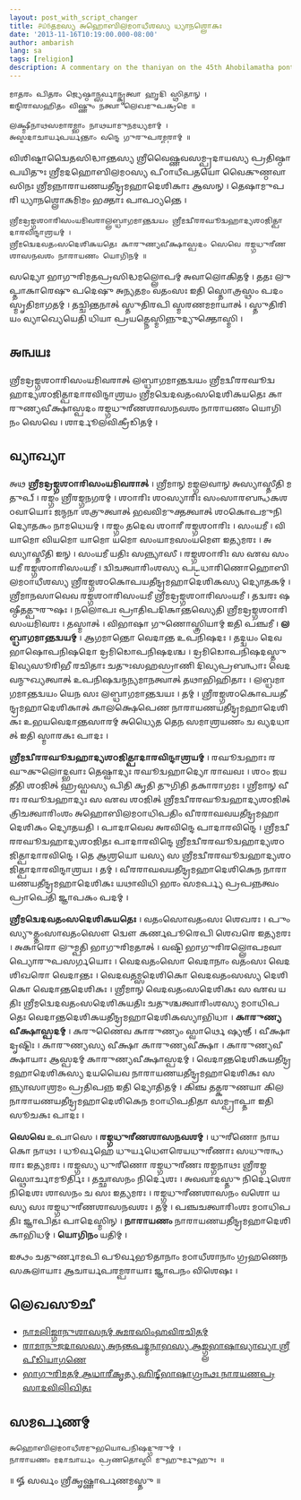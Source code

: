 ```yaml
---
layout: post_with_script_changer
title: ௪௰௫𑌤𑌮𑌸𑍍𑌯 𑌅𑌹𑍋𑌬𑌿𑌲𑌮𑌠𑌾𑌧𑍀𑌶𑌸𑍍𑌯 𑌧𑍍𑌯𑌾𑌨𑌶𑍍𑌲𑍋𑌕𑌃
date: '2013-11-16T10:19:00.000-08:00'
author: ambarish
lang: sa
tags: [religion]
description: A commentary on the thaniyan on the 45th Ahobilamatha pontiff.
---
```


    𑌮𑌾𑌤𑌰𑌂 𑌪𑌿𑌤𑌰𑌂 𑌜𑍍𑌯𑍇𑌷𑍍𑌠𑌾𑌨𑍍𑌸𑌰𑍍𑌵𑌾𑌨𑍍𑌕𑍃𑌤𑍍𑌵𑌾 𑌹𑍃𑌦𑌿 𑌸𑍍𑌥𑌿𑌤𑌾𑌨𑍍 ।
    𑌇𑌨𑍍𑌦𑌿𑌰𑌾𑌸𑌹𑌿𑌤𑌂 𑌵𑌿𑌷𑍍𑌣𑍁𑌂 𑌨𑌤𑍍𑌵𑌾 𑌲𑍇𑌖𑌮𑍁𑌪𑌕𑍍𑌰𑌮𑍇 ॥

    𑌲𑌕𑍍𑌷𑍍𑌮𑍀𑌨𑌾𑌥𑌸𑌮𑌾𑌰𑌮𑍍𑌭𑌾𑌂 𑌨𑌾𑌥𑌯𑌾𑌮𑍁𑌨𑌮𑌧𑍍𑌯𑌮𑌾𑌮𑍍 ।
    𑌅𑌸𑍍𑌮𑌦𑌾𑌚𑌾𑌰𑍍𑌯𑌪𑌰𑍍𑌯𑌨𑍍𑌤𑌾𑌂 𑌵𑌨𑍍𑌦𑍇 𑌗𑍁𑌰𑍁𑌪𑌰𑌮𑍍𑌪𑌰𑌾𑌮𑍍 ॥

𑌵𑌿𑌶𑌿𑌷𑍍𑌟𑌾𑌦𑍍𑌵𑍈𑌤𑌸𑌿𑌦𑍍𑌧𑌾𑌨𑍍𑌤𑌸𑍍𑌯 𑌶𑍍𑌰𑍀𑌵𑍈𑌷𑍍𑌣𑌵𑌸𑌮𑍍𑌪𑍍𑌰𑌦𑌾𑌯𑌸𑍍𑌯 𑌪𑍍𑌰𑌤𑌿𑌷𑍍𑌠𑌾𑌪𑌯𑌿𑌤𑍁𑌃 𑌶𑍍𑌰𑍀𑌮𑌦𑌹𑍋𑌬𑌿𑌲𑌮𑌠𑌸𑍍𑌯 𑌪𑍀𑌠𑌾𑌧𑍀𑌪𑌤𑌯𑍋 𑌵𑍈𑌕𑍁𑌣𑍍𑌠𑌵𑌾𑌸𑌿𑌨𑌃 𑌶𑍍𑌰𑍀𑌮𑌨𑍍𑌨𑌾𑌰𑌾𑌯𑌣𑌯𑌤𑍀𑌨𑍍𑌦𑍍𑌰𑌮𑌹𑌾𑌦𑍇𑌶𑌿𑌕𑌾𑌃 𑌆𑌸𑌨𑍍 । 𑌤𑍇𑌷𑌾𑌮𑍁𑌪𑌰𑌿 𑌧𑍍𑌯𑌾𑌨𑌶𑍍𑌲𑍋𑌕𑌮𑌿𑌮𑌂 𑌭𑌕𑍍𑌤𑌾𑌃 𑌪𑌾𑌪𑌠𑍍𑌯𑌨𑍍𑌤𑍇 ।

    𑌶𑍍𑌰𑍀𑌮𑌦𑍍𑌰𑌙𑍍𑌗𑌶𑌠𑌾𑌰𑌿𑌸𑌂𑌯𑌮𑌿𑌵𑌰𑌾𑌲𑍍𑌲𑌬𑍍𑌧𑌾𑌗𑌮𑌾𑌨𑍍𑌤𑌦𑍍𑌵𑌯𑌂 𑌶𑍍𑌰𑍀𑌮𑌦𑍍𑌵𑍀𑌰𑌰𑌘𑍂𑌦𑍍𑌵𑌹𑌾𑌦𑍍𑌯𑌶𑌠𑌜𑌿𑌤𑍍𑌪𑌾𑌦𑌾𑌰𑌵𑌿𑌨𑍍𑌦𑌾𑌶𑍍𑌰𑌯𑌮𑍍 ।
    𑌶𑍍𑌰𑍀𑌮𑌦𑍍𑌵𑍇𑌦𑌵𑌤𑌂𑌸𑌦𑍇𑌶𑌿𑌕𑌯𑌤𑍇𑌃 𑌕𑌾𑌰𑍁𑌣𑍍𑌯𑌵𑍀𑌕𑍍𑌷𑌾𑌸𑍍𑌪𑌦𑌂 𑌸𑍇𑌵𑍇 𑌰𑌙𑍍𑌗𑌧𑍁𑌰𑍀𑌣𑌶𑌾𑌸𑌨𑌵𑌶𑌂 𑌨𑌾𑌰𑌾𑌯𑌣𑌂 𑌯𑍋𑌗𑌿𑌨𑌮𑍍 ॥

𑌸𑌦𑍍𑌯𑍋 𑌭𑌾𑌗𑍁𑌰𑌿𑌮𑌤𑌪𑍍𑌰𑌸𑌿𑌦𑍍𑌧𑌮𑌲𑍍𑌲𑍋𑌪𑌮𑍍 𑌅𑌵𑌾𑌲𑍋𑌕𑌿𑌤𑌮𑍍 । 𑌤𑌤𑌃 𑌲𑍁𑌪𑍍𑌤𑌾𑌕𑌾𑌰𑍇𑌷𑍁 𑌪𑌦𑍇𑌷𑍁 𑌅𑌨𑍍𑌯𑌤𑌮𑌂 𑌵𑌤𑌂𑌸𑌃 𑌇𑌤𑌿 𑌸𑍍𑌤𑍋𑌤𑍍𑌰𑌸𑍍𑌥𑌂 𑌪𑌦𑌂 𑌸𑍍𑌮𑍃𑌤𑌿𑌮𑌾𑌗𑌤𑌮𑍍 । 𑌤𑌚𑍍𑌚𑌿𑌨𑍍𑌤𑌨𑌾𑌤𑍍 𑌸𑍍𑌤𑍁𑌤𑌿𑌰𑌪𑌿 𑌸𑍍𑌮𑌰𑌣𑌮𑌮𑌾𑌯𑌾𑌤𑍍 । 𑌸𑍍𑌤𑍁𑌤𑌿𑌰𑌿𑌯𑌂 𑌵𑍍𑌯𑌾𑌖𑍍𑌯𑍇𑌯𑍇𑌤𑌿 𑌧𑌿𑌯𑌾 𑌪𑍍𑌰𑌯𑌤𑍍𑌨𑍇𑌸𑍍𑌮𑌿𑌨𑍍𑌨𑍁𑌦𑍍𑌯𑍁𑌕𑍍𑌤𑍋𑌸𑍍𑌮𑌿 ।

## 𑌅𑌨𑍍𑌵𑌯𑌃

𑌶𑍍𑌰𑍀𑌮𑌦𑍍𑌰𑌙𑍍𑌗𑌶𑌠𑌾𑌰𑌿𑌸𑌂𑌯𑌮𑌿𑌵𑌰𑌾𑌤𑍍 𑌲𑌬𑍍𑌧𑌾𑌗𑌮𑌾𑌨𑍍𑌤𑌦𑍍𑌵𑌯𑌂 𑌶𑍍𑌰𑍀𑌮𑌦𑍍𑌵𑍀𑌰𑌰𑌘𑍂𑌦𑍍𑌵𑌹𑌾𑌦𑍍𑌯𑌶𑌠𑌜𑌿𑌤𑍍𑌪𑌾𑌦𑌾𑌰𑌵𑌿𑌨𑍍𑌦𑌾𑌶𑍍𑌰𑌯𑌂 𑌶𑍍𑌰𑍀𑌮𑌦𑍍𑌵𑍇𑌦𑌵𑌤𑌂𑌸𑌦𑍇𑌶𑌿𑌕𑌯𑌤𑍇𑌃 𑌕𑌾𑌰𑍁𑌣𑍍𑌯𑌵𑍀𑌕𑍍𑌷𑌾𑌸𑍍𑌪𑌦𑌂 𑌰𑌙𑍍𑌗𑌧𑍁𑌰𑍀𑌣𑌶𑌾𑌸𑌨𑌵𑌶𑌂 𑌨𑌾𑌰𑌾𑌯𑌣𑌂 𑌯𑍋𑌗𑌿𑌨𑌂 𑌸𑍇𑌵𑍇 । 𑌶𑌾𑌰𑍍𑌦𑍂𑌲𑌵𑌿𑌕𑍍𑌰𑍀𑌡𑌿𑌤𑌮𑍍 ।

## 𑌵𑍍𑌯𑌾𑌖𑍍𑌯𑌾

𑌅𑌥 **𑌶𑍍𑌰𑍀𑌮𑌦𑍍𑌰𑌙𑍍𑌗𑌶𑌠𑌾𑌰𑌿𑌸𑌂𑌯𑌮𑌿𑌵𑌰𑌾𑌤𑍍** । 𑌶𑍍𑌰𑍀𑌮𑌾𑌨𑍍 𑌮𑌙𑍍𑌗𑌲𑌵𑌾𑌨𑍍 𑌅𑌸𑍍𑌯𑌾𑌸𑍍𑌤𑍀𑌤𑌿 𑌮𑌤𑍁𑌪𑍍 । 𑌰𑌙𑍍𑌗𑌂 𑌶𑍍𑌰𑍀𑌰𑌙𑍍𑌗𑌨𑌗𑌰𑌮𑍍 । 𑌶𑌠𑌾𑌰𑌿𑌃 𑌶𑌠𑌸𑍍𑌯𑌾𑌰𑌿𑌃 𑌸𑌂𑌸𑌾𑌰𑌬𑌨𑍍𑌧𑌕𑌶𑌠𑌵𑌾𑌯𑍋𑌃 𑌜𑌨𑍍𑌮𑌨𑌾 𑌶𑌤𑍍𑌰𑍁𑌤𑍍𑌵𑌾𑌤𑍍 𑌭𑌵𑌵𑌿𑌮𑍁𑌕𑍍𑌤𑌤𑍍𑌵𑌾𑌤𑍍 𑌶𑌠𑌕𑍋𑌪𑌮𑍁𑌨𑌿𑌦𑍍𑌯𑍋𑌤𑌕𑌂 𑌨𑌾𑌮𑌧𑍇𑌯𑌮𑍍 । 𑌰𑌙𑍍𑌗𑌂 𑌤𑌦𑍇𑌵 𑌶𑌠𑌾𑌰𑍀 𑌰𑌙𑍍𑌗𑌶𑌠𑌾𑌰𑌿𑌃 । 𑌸𑌂𑌯𑌮𑍀 । 𑌵𑌿𑌯𑌾𑌮𑍋 𑌵𑌿𑌯𑌮𑍋 𑌯𑌾𑌮𑍋 𑌯𑌮𑍋 𑌸𑌂𑌯𑌾𑌮𑌸𑌂𑌯𑌮𑍌 𑌇𑌤𑍍𑌯𑌮𑌰𑌃 । 𑌅𑌸𑍍𑌯𑌾𑌸𑍍𑌤𑍀𑌤𑌿 𑌇𑌨𑍍 । 𑌸𑌂𑌯𑌮𑍀 𑌯𑌤𑌿𑌃 𑌸𑌨𑍍𑌨𑍍𑌯𑌾𑌸𑍀 । 𑌰𑌙𑍍𑌗𑌶𑌠𑌾𑌰𑌿𑌃 𑌸 𑌏𑌵 𑌸𑌂𑌯𑌮𑍀 𑌰𑌙𑍍𑌗𑌶𑌠𑌾𑌰𑌿𑌸𑌂𑌯𑌮𑍀 । 𑌦𑍍𑌵𑌿𑌚𑌤𑍍𑌵𑌾𑌰𑌿𑌂𑌶𑌸𑍍𑌯 𑌪𑌟𑍍𑌟𑌧𑌾𑌰𑌿𑌣𑍋𑌹𑍋𑌬𑌿𑌲𑌮𑌠𑌾𑌧𑍀𑌶𑌸𑍍𑌯 𑌶𑍍𑌰𑍀𑌰𑌙𑍍𑌗𑌶𑌠𑌕𑍋𑌪𑌯𑌤𑍀𑌨𑍍𑌦𑍍𑌰𑌮𑌹𑌾𑌦𑍇𑌶𑌿𑌕𑌸𑍍𑌯 𑌦𑍍𑌯𑍋𑌤𑌕𑌮𑍍 । 𑌶𑍍𑌰𑍀𑌮𑌾𑌨𑌸𑌾𑌵𑍇𑌵 𑌰𑌙𑍍𑌗𑌶𑌠𑌾𑌰𑌿𑌸𑌂𑌯𑌮𑍀 𑌶𑍍𑌰𑍀𑌮𑌦𑍍𑌰𑌙𑍍𑌗𑌶𑌠𑌾𑌰𑌿𑌸𑌂𑌯𑌮𑍀 । 𑌤𑌦𑍍𑌵𑌰𑌃 𑌷𑌷𑍍𑌠𑍀𑌤𑌤𑍍𑌪𑍁𑌰𑍁𑌷𑌃 । 𑌨𑌲𑍋𑌪𑌃 𑌪𑍍𑌰𑌾𑌤𑌿𑌪𑌦𑌿𑌕𑌾𑌨𑍍𑌤𑌸𑍍𑌯𑍇𑌤𑌿 𑌶𑍍𑌰𑍀𑌮𑌦𑍍𑌰𑌙𑍍𑌗𑌶𑌠𑌾𑌰𑌿𑌸𑌂𑌯𑌮𑌿𑌵𑌰𑌃 । 𑌤𑌸𑍍𑌮𑌾𑌤𑍍 । 𑌵𑌿𑌭𑌾𑌷𑌾 𑌗𑍁𑌣𑍋𑌸𑍍𑌤𑍍𑌰𑌿𑌯𑌾𑌮𑍍 𑌇𑌤𑌿 𑌪𑌞𑍍𑌚𑌮𑍀 । **𑌲𑌬𑍍𑌧𑌾𑌗𑌮𑌾𑌨𑍍𑌤𑌦𑍍𑌵𑌯𑌮𑍍** । 𑌆𑌗𑌮𑌾𑌨𑍍𑌤𑍋 𑌵𑍇𑌦𑌾𑌨𑍍𑌤 𑌉𑌪𑌨𑌿𑌷𑌦𑌃 । 𑌤𑌦𑍍𑌦𑍍𑌵𑌯𑌂 𑌦𑍇𑌵𑌭𑌾𑌷𑍋𑌪𑌨𑌿𑌷𑌦𑍋 𑌦𑍍𑌰𑌮𑌿𑌡𑍋𑌪𑌨𑌿𑌷𑌦𑌶𑍍𑌚 । 𑌦𑍍𑌰𑌮𑌿𑌡𑍋𑌪𑌨𑌿𑌷𑌦𑌸𑍍𑌤𑍁 𑌦𑌿𑌵𑍍𑌯𑌸𑍂𑌰𑌿𑌭𑍀 𑌰𑌚𑌿𑌤𑌾𑌃 𑌚𑌤𑍁𑌃𑌸𑌹𑌸𑍍𑌰𑌾𑌣𑌿 𑌦𑌿𑌵𑍍𑌯𑌪𑍍𑌰𑌬𑌨𑍍𑌧𑌾𑌃 𑌵𑍇𑌦𑌵𑌨𑍍𑌮𑍁𑌖𑍍𑌯𑌤𑍍𑌵𑌾𑌤𑍍 𑌉𑌪𑌨𑌿𑌷𑌦𑍍𑌵𑌨𑍍𑌮𑌨𑍍𑌯𑌮𑌾𑌨𑌤𑍍𑌵𑌾𑌤𑍍 𑌤𑌥𑌾𑌭𑌿𑌹𑌿𑌤𑌾𑌃 । 𑌲𑌬𑍍𑌧𑌮𑌾𑌗𑌮𑌾𑌨𑍍𑌤𑌦𑍍𑌵𑌯𑌂 𑌯𑍇𑌨 𑌸𑌃 𑌲𑌬𑍍𑌧𑌾𑌗𑌮𑌾𑌨𑍍𑌤𑌦𑍍𑌵𑌯𑌃 । 𑌤𑌮𑍍 । 𑌶𑍍𑌰𑍀𑌰𑌙𑍍𑌗𑌶𑌠𑌕𑍋𑌪𑌯𑌤𑍀𑌨𑍍𑌦𑍍𑌰𑌮𑌹𑌾𑌦𑍇𑌶𑌿𑌕𑌾𑌤𑍍 𑌕𑌾𑌲𑌕𑍍𑌷𑍇𑌪𑍇𑌣 𑌨𑌾𑌰𑌾𑌯𑌣𑌯𑌤𑍀𑌨𑍍𑌦𑍍𑌰𑌮𑌹𑌾𑌦𑍇𑌶𑌿𑌕𑌃 𑌉𑌭𑌯𑌵𑍇𑌦𑌾𑌨𑍍𑌤𑌸𑌾𑌰𑌮𑍍 𑌅𑌧𑍍𑌯𑍈𑌤 𑌤𑍇𑌨 𑌸𑌮𑌾𑌶𑍍𑌰𑌯𑌣𑌂 𑌚 𑌵𑍍𑌯𑌦𑌧𑌾𑌤𑍍 𑌇𑌤𑌿 𑌸𑍍𑌮𑌾𑌰𑌕𑌃 𑌪𑌾𑌦𑌃 ।

**𑌶𑍍𑌰𑍀𑌮𑌦𑍍𑌵𑍀𑌰𑌰𑌘𑍂𑌦𑍍𑌵𑌹𑌾𑌦𑍍𑌯𑌶𑌠𑌜𑌿𑌤𑍍𑌪𑌾𑌦𑌾𑌰𑌵𑌿𑌨𑍍𑌦𑌾𑌶𑍍𑌰𑌯𑌮𑍍** । 𑌰𑌘𑍂𑌦𑍍𑌵𑌹𑌾𑌃 𑌰𑌘𑍁𑌕𑍁𑌲𑍋𑌦𑍍𑌭𑌵𑌾𑌃 𑌤𑍇𑌷𑍍𑌵𑌾𑌦𑍍𑌯𑌃 𑌰𑌘𑍂𑌦𑍍𑌵𑌹𑌾𑌦𑍍𑌯𑍋 𑌰𑌾𑌘𑌵𑌃 । 𑌶𑌠𑌂 𑌜𑌯𑌤𑍀𑌤𑌿 𑌶𑌠𑌜𑌿𑌤𑍍 𑌹𑍍𑌰𑌸𑍍𑌵𑌸𑍍𑌯 𑌪𑌿𑌤𑌿 𑌕𑍃𑌤𑌿 𑌤𑍁𑌗𑌿𑌤𑌿 𑌤𑌕𑌾𑌰𑌾𑌗𑌮𑌃 । 𑌶𑍍𑌰𑍀𑌮𑌾𑌨𑍍 𑌵𑍀𑌰𑌃 𑌰𑌘𑍂𑌦𑍍𑌵𑌹𑌾𑌦𑍍𑌯𑌃 𑌸 𑌏𑌵 𑌶𑌠𑌜𑌿𑌤𑍍 𑌶𑍍𑌰𑍀𑌮𑌦𑍍𑌵𑍀𑌰𑌰𑌘𑍂𑌦𑍍𑌵𑌹𑌾𑌦𑍍𑌯𑌶𑌠𑌜𑌿𑌤𑍍 𑌤𑍍𑌰𑌿𑌚𑌤𑍍𑌵𑌾𑌰𑌿𑌂𑌶𑌂 𑌅𑌹𑍋𑌬𑌿𑌲𑌮𑌠𑌾𑌧𑌿𑌪𑌤𑌿𑌂 𑌵𑍀𑌰𑌰𑌾𑌘𑌵𑌯𑌤𑍀𑌨𑍍𑌦𑍍𑌰𑌮𑌹𑌾𑌦𑍇𑌶𑌿𑌕𑌂 𑌦𑍍𑌯𑍋𑌤𑌯𑌤𑌿 । 𑌪𑌾𑌦𑌾𑌵𑍇𑌵 𑌅𑌰𑌵𑌿𑌨𑍍𑌦𑍇 𑌪𑌾𑌦𑌾𑌰𑌵𑌿𑌨𑍍𑌦𑍇 । 𑌶𑍍𑌰𑍀𑌮𑌦𑍍𑌵𑍀𑌰𑌰𑌘𑍂𑌦𑍍𑌵𑌹𑌾𑌦𑍍𑌯𑌶𑌠𑌜𑌿𑌤𑌃 𑌪𑌾𑌦𑌾𑌰𑌵𑌿𑌨𑍍𑌦𑍇 𑌶𑍍𑌰𑍀𑌮𑌦𑍍𑌵𑍀𑌰𑌰𑌘𑍂𑌦𑍍𑌵𑌹𑌾𑌦𑍍𑌯𑌶𑌠𑌜𑌿𑌤𑍍𑌪𑌾𑌦𑌾𑌰𑌵𑌿𑌨𑍍𑌦𑍇 । 𑌤𑍇 𑌆𑌶𑍍𑌰𑌯𑍋 𑌯𑌸𑍍𑌯 𑌸 𑌶𑍍𑌰𑍀𑌮𑌦𑍍𑌵𑍀𑌰𑌰𑌘𑍂𑌦𑍍𑌵𑌹𑌾𑌦𑍍𑌯𑌶𑌠𑌜𑌿𑌤𑍍𑌪𑌾𑌦𑌾𑌰𑌵𑌿𑌨𑍍𑌦𑌾𑌶𑍍𑌰𑌯𑌃 । 𑌤𑌮𑍍 । 𑌵𑍀𑌰𑌰𑌾𑌘𑌵𑌯𑌤𑍀𑌨𑍍𑌦𑍍𑌰𑌮𑌹𑌾𑌦𑍇𑌶𑌿𑌕𑍇𑌨 𑌨𑌾𑌰𑌾𑌯𑌣𑌯𑌤𑍀𑌨𑍍𑌦𑍍𑌰𑌮𑌹𑌾𑌦𑍇𑌶𑌿𑌕𑌃 𑌯𑌥𑌾𑌵𑌿𑌧𑌿 𑌭𑌰𑌂 𑌸𑌮𑌰𑍍𑌪𑍍𑌯 𑌪𑍍𑌰𑌪𑌨𑍍𑌨𑌤𑍍𑌵𑌂 𑌪𑍍𑌰𑌾𑌪𑍇𑌤𑌿 𑌜𑍍𑌞𑌾𑌪𑌕𑌂 𑌪𑌦𑌮𑍍 ।

**𑌶𑍍𑌰𑍀𑌮𑌦𑍍𑌵𑍇𑌦𑌵𑌤𑌂𑌸𑌦𑍇𑌶𑌿𑌕𑌯𑌤𑍇𑌃** । 𑌵𑌤𑌂𑌸𑍋𑌵𑌤𑌂𑌸𑌃 𑌶𑍇𑌖𑌰𑌃 । 𑌪𑍁𑌂𑌸𑍍𑌯𑍁𑌤𑍍𑌤𑌂𑌸𑌾𑌵𑌤𑌂𑌸𑍌 𑌦𑍍𑌵𑍌 𑌕𑌰𑍍𑌣𑌪𑍂𑌰𑍇𑌪𑌿 𑌶𑍇𑌖𑌰𑍇 𑌇𑌤𑍍𑌯𑌮𑌰𑌃 । 𑌅𑌕𑌾𑌰𑍋 𑌲𑍁𑌮𑍍𑌪𑌤𑌿 𑌭𑌾𑌗𑍁𑌰𑌿𑌮𑌤𑌾𑌤𑍍 । 𑌵𑌷𑍍𑌟𑌿 𑌭𑌾𑌗𑍁𑌰𑌿𑌰𑌲𑍍𑌲𑍋𑌪𑌮𑌵𑌾𑌪𑍍𑌯𑍋𑌰𑍁𑌪𑌸𑌰𑍍𑌗𑌯𑍋𑌃 । 𑌵𑍇𑌦𑌵𑌤𑌂𑌸𑍋 𑌵𑍇𑌦𑌾𑌨𑌾𑌂 𑌵𑌤𑌂𑌸𑌃 𑌵𑍇𑌦𑌶𑌿𑌖𑌰𑍋 𑌵𑍇𑌦𑌾𑌨𑍍𑌤𑌃 । 𑌵𑍇𑌦𑌵𑌤𑌮𑍍𑌸𑌦𑍇𑌶𑌿𑌕𑍋 𑌵𑍇𑌦𑌵𑌤𑌂𑌸𑌸𑍍𑌯 𑌦𑍇𑌶𑌿𑌕𑍋 𑌵𑍇𑌦𑌾𑌨𑍍𑌤𑌦𑍇𑌶𑌿𑌕𑌃 । 𑌶𑍍𑌰𑍀𑌮𑌾𑌨𑍍 𑌵𑍇𑌦𑌵𑌤𑌂𑌸𑌦𑍇𑌶𑌿𑌕𑌃 𑌸 𑌏𑌵 𑌯𑌤𑌿𑌃 𑌶𑍍𑌰𑍀𑌮𑌦𑍍𑌵𑍇𑌦𑌵𑌤𑌂𑌸𑌦𑍇𑌶𑌿𑌕𑌯𑌤𑌿𑌃 𑌚𑌤𑍁𑌶𑍍𑌚𑌤𑍍𑌵𑌾𑌰𑌿𑌂𑌶𑌸𑍍𑌯 𑌮𑌠𑌾𑌧𑌿𑌪𑌤𑍇𑌃 𑌵𑍇𑌦𑌾𑌨𑍍𑌤𑌦𑍇𑌶𑌿𑌕𑌯𑌤𑍀𑌨𑍍𑌦𑍍𑌰𑌮𑌹𑌾𑌦𑍇𑌶𑌿𑌕𑌸𑍍𑌯𑌾𑌭𑌿𑌧𑌾 । **𑌕𑌾𑌰𑍁𑌣𑍍𑌯𑌵𑍀𑌕𑍍𑌷𑌾𑌸𑍍𑌪𑌦𑌮𑍍** । 𑌕𑌰𑍁𑌣𑍈𑌵 𑌕𑌾𑌰𑍁𑌣𑍍𑌯𑌂 𑌸𑍍𑌵𑌾𑌰𑍍𑌥𑍇 𑌷𑍍𑌯𑌞𑍍 । 𑌵𑍀𑌕𑍍𑌷𑌾 𑌦𑍃𑌷𑍍𑌟𑌿𑌃 । 𑌕𑌾𑌰𑍁𑌣𑍍𑌯𑌸𑍍𑌯 𑌵𑍀𑌕𑍍𑌷𑌾 𑌕𑌾𑌰𑍁𑌣𑍍𑌯𑌵𑍀𑌕𑍍𑌷𑌾 । 𑌕𑌾𑌰𑍁𑌣𑍍𑌯𑌵𑍀𑌕𑍍𑌷𑌾𑌯𑌾𑌃 𑌆𑌸𑍍𑌪𑌦𑌮𑍍 𑌕𑌾𑌰𑍁𑌣𑍍𑌯𑌵𑍀𑌕𑍍𑌷𑌾𑌸𑍍𑌪𑌦𑌮𑍍 । 𑌵𑍇𑌦𑌾𑌨𑍍𑌤𑌦𑍇𑌶𑌿𑌕𑌯𑌤𑍀𑌨𑍍𑌦𑍍𑌰𑌮𑌹𑌾𑌦𑍇𑌶𑌿𑌕𑌸𑍍𑌯 𑌦𑌯𑌯𑍈𑌵 𑌨𑌾𑌰𑌾𑌯𑌣𑌯𑌤𑍀𑌨𑍍𑌦𑍍𑌰𑌮𑌹𑌾𑌦𑍇𑌶𑌿𑌕𑌃 𑌸𑌨𑍍𑌨𑍍𑌯𑌾𑌸𑌾𑌶𑍍𑌰𑌮𑌂 𑌪𑍍𑌰𑌤𑌿𑌪𑌨𑍍𑌨 𑌇𑌤𑌿 𑌦𑍍𑌯𑍋𑌤𑌿𑌤𑌮𑍍 । 𑌕𑌿𑌞𑍍𑌚 𑌤𑌤𑍍𑌕𑌰𑍁𑌣𑌯𑌾 𑌕𑌿𑌲 𑌨𑌾𑌰𑌾𑌯𑌣𑌯𑌤𑍀𑌨𑍍𑌦𑍍𑌰𑌮𑌹𑌾𑌦𑍇𑌶𑌿𑌕𑍇𑌨 𑌮𑌠𑌾𑌧𑌿𑌪𑌤𑌿𑌤𑌾 𑌸𑌮𑍍𑌪𑍍𑌰𑌾𑌪𑍍𑌤𑌾 𑌇𑌤𑌿 𑌸𑍂𑌚𑌕𑌃 𑌪𑌾𑌦𑌃 ।

**𑌸𑍇𑌵𑍇** 𑌉𑌪𑌾𑌸𑍇 । **𑌰𑌙𑍍𑌗𑌧𑍁𑌰𑍀𑌣𑌶𑌾𑌸𑌨𑌵𑌶𑌮𑍍** । 𑌧𑍁𑌰𑍀𑌣𑍋 𑌨𑌾𑌯𑌕𑍋 𑌨𑌾𑌥𑌃 । 𑌧𑍂𑌰𑍍𑌵𑌹𑍇 𑌧𑍁𑌰𑍍𑌯𑌧𑍌𑌰𑍇𑌯𑌧𑍁𑌰𑍀𑌣𑌾𑌃 𑌸𑌧𑍁𑌰𑌨𑍍𑌧𑌰𑌾𑌃 𑌇𑌤𑍍𑌯𑌮𑌰𑌃 । 𑌰𑌙𑍍𑌗𑌸𑍍𑌯 𑌧𑍁𑌰𑍀𑌣𑍋 𑌰𑌙𑍍𑌗𑌧𑍁𑌰𑍀𑌣𑌃 𑌰𑌙𑍍𑌗𑌨𑌾𑌥𑌃 𑌶𑍍𑌰𑍀𑌰𑌙𑍍𑌗𑌸𑍍𑌥𑍋𑌰𑍍𑌚𑌾𑌮𑍂𑌰𑍍𑌤𑌿𑌃 । 𑌤𑌚𑍍𑌛𑌾𑌸𑌨𑌂 𑌨𑌿𑌰𑍍𑌦𑍇𑌶𑌃 । 𑌅𑌵𑌵𑌾𑌦𑌸𑍍𑌤𑍁 𑌨𑌿𑌰𑍍𑌦𑍇𑌶𑍋 𑌨𑌿𑌦𑍇𑌶𑌃 𑌶𑌾𑌸𑌨𑌂 𑌚 𑌸𑌃 𑌇𑌤𑍍𑌯𑌮𑌰𑌃 । 𑌰𑌙𑍍𑌗𑌧𑍁𑌰𑍀𑌣𑌶𑌾𑌸𑌨𑌂 𑌵𑌶𑍋 𑌯𑌸𑍍𑌯 𑌸𑌃 𑌰𑌙𑍍𑌗𑌧𑍁𑌰𑍀𑌣𑌶𑌾𑌸𑌨𑌵𑌶𑌃 । 𑌤𑌮𑍍 । 𑌪𑌞𑍍𑌚𑌚𑌤𑍍𑌵𑌾𑌰𑌿𑌂𑌶𑌃 𑌮𑌠𑌾𑌧𑌿𑌪𑌤𑌿𑌃 𑌜𑍍𑌞𑌾𑌪𑌿𑌤𑌃 𑌪𑌾𑌦𑍇𑌸𑍍𑌮𑌿𑌨𑍍 । **𑌨𑌾𑌰𑌾𑌯𑌣𑌂** 𑌨𑌾𑌰𑌾𑌯𑌣𑌯𑌤𑍀𑌨𑍍𑌦𑍍𑌰𑌮𑌹𑌾𑌦𑍇𑌶𑌿𑌕𑌾𑌭𑌿𑌧𑌮𑍍 । **𑌯𑍋𑌗𑌿𑌨𑌂** 𑌯𑌤𑌿𑌮𑍍 ।

𑌇𑌤𑍍𑌥𑌂 𑌚𑌤𑍁𑌰𑍍𑌣𑌾𑌮𑌪𑌿 𑌪𑍂𑌰𑍍𑌵𑌭𑍂𑌤𑌾𑌨𑌾𑌂 𑌮𑌠𑌾𑌧𑍀𑌶𑌾𑌨𑌾𑌂 𑌗𑍍𑌰𑌹𑌣𑍇𑌨 𑌸𑌕𑌲𑌾𑌯𑌾𑌃 𑌆𑌚𑌾𑌰𑍍𑌯𑌪𑌰𑌮𑍍𑌪𑌰𑌾𑌯𑌾𑌃 𑌜𑍍𑌞𑌾𑌪𑌨𑌂 𑌵𑌿𑌶𑍇𑌷𑌃 ।

## 𑌲𑍇𑌖𑌸𑍂𑌚𑍀

* [𑌨𑌾𑌮𑌲𑌿𑌙𑍍𑌗𑌾𑌨𑍁𑌶𑌾𑌸𑌨𑌮𑍍 𑌅𑌮𑌰𑌸𑌿𑌂𑌹𑌵𑌿𑌰𑌚𑌿𑌤𑌮𑍍](https://sanskritdocuments.org/sanskrit/major_works/)
* [𑌰𑌾𑌮𑌾𑌨𑍁𑌜𑌦𑌾𑌸𑌸𑍍𑌯 𑌅𑌨𑌨𑍍𑌤𑌪𑌦𑍍𑌮𑌨𑌾𑌭𑌸𑍍𑌯 𑌆𑌙𑍍𑌗𑍍𑌲𑌭𑌾𑌷𑌾𑌵𑍍𑌯𑌾𑌖𑍍𑌯𑌾 𑌶𑍍𑌰𑍀𑌪𑍀𑌡𑌿𑌯𑌾𑌗𑌣𑍇](http://www.ibiblio.org/sripedia/oppiliappan/archives/sep04/msg00015.html)
* [𑌭𑌾𑌗𑍁𑌰𑌿𑌮𑌤𑌮𑍍 𑌆𑌧𑌾𑌰𑍀𑌕𑍃𑌤𑍍𑌯 𑌹𑌿𑌨𑍍𑌦𑍀𑌭𑌾𑌷𑌾𑌗𑍍𑌰𑌨𑍍𑌥𑌃 𑌨𑌾𑌰𑌯𑌣𑌪𑍍𑌰𑌸𑌾𑌦𑌵𑌿𑌲𑌿𑌖𑌿𑌤𑌃](http://narayan-prasad.blogspot.com/2008/07/2.html)

## 𑌸𑌮𑌰𑍍𑌪𑌣𑌮𑍍

    𑌅𑌹𑍋𑌬𑌿𑌲𑌮𑌠𑌾𑌧𑍀𑌶𑌮𑍁𑌭𑌯𑍋𑌪𑌨𑌿𑌷𑌦𑍍𑌗𑍁𑌰𑍁𑌮𑍍 ।
    𑌨𑌾𑌰𑌾𑌯𑌣𑌂 𑌮𑌦𑌾𑌚𑌾𑌰𑍍𑌯𑌂 𑌪𑍍𑌰𑌣𑌤𑍋𑌸𑍍𑌮𑌿 𑌮𑍁𑌹𑍁𑌰𑍍𑌮𑍁𑌹𑍁𑌃 ॥

॥ 𑍐 𑌸𑌰𑍍𑌵𑌂 𑌶𑍍𑌰𑍀𑌕𑍃𑌷𑍍𑌣𑌾𑌰𑍍𑌪𑌣𑌮𑌸𑍍𑌤𑍁 ॥
